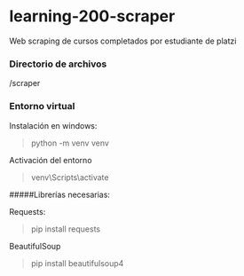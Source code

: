 # learning-200-scraper
Web scraping de cursos completados por estudiante de platzi




### Directorio de archivos
/scraper


### Entorno virtual
Instalación en windows:
> python -m venv venv

Activación del entorno
> venv\Scripts\activate

#####Librerías necesarias:

Requests:
> pip install requests

BeautifulSoup
> pip install beautifulsoup4